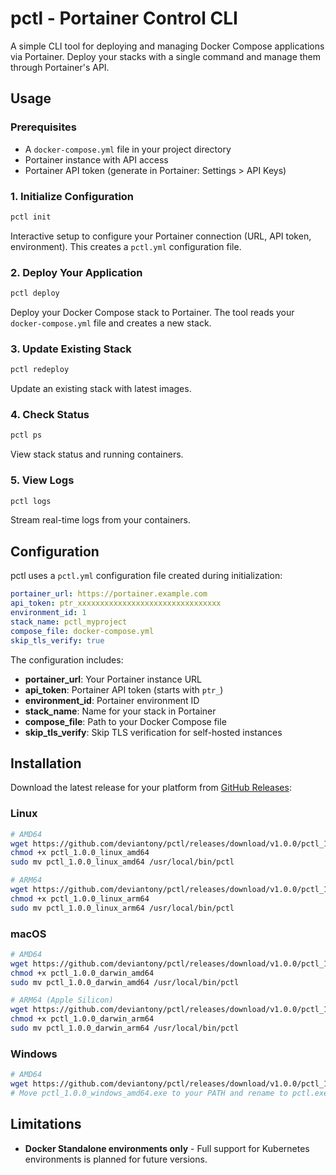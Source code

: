 # pctl - Portainer Control CLI

A simple CLI tool for deploying and managing Docker Compose applications via Portainer. Deploy your stacks with a single command and manage them through Portainer's API.

## Usage

### Prerequisites
- A `docker-compose.yml` file in your project directory
- Portainer instance with API access
- Portainer API token (generate in Portainer: Settings > API Keys)

### 1. Initialize Configuration
```bash
pctl init
```
Interactive setup to configure your Portainer connection (URL, API token, environment). This creates a `pctl.yml` configuration file.

### 2. Deploy Your Application
```bash
pctl deploy
```
Deploy your Docker Compose stack to Portainer. The tool reads your `docker-compose.yml` file and creates a new stack.

### 3. Update Existing Stack
```bash
pctl redeploy
```
Update an existing stack with latest images.

### 4. Check Status
```bash
pctl ps
```
View stack status and running containers.

### 5. View Logs
```bash
pctl logs
```
Stream real-time logs from your containers.

## Configuration

pctl uses a `pctl.yml` configuration file created during initialization:

```yaml
portainer_url: https://portainer.example.com
api_token: ptr_xxxxxxxxxxxxxxxxxxxxxxxxxxxxxxxx
environment_id: 1
stack_name: pctl_myproject
compose_file: docker-compose.yml
skip_tls_verify: true
```

The configuration includes:
- **portainer_url**: Your Portainer instance URL
- **api_token**: Portainer API token (starts with `ptr_`)
- **environment_id**: Portainer environment ID
- **stack_name**: Name for your stack in Portainer
- **compose_file**: Path to your Docker Compose file
- **skip_tls_verify**: Skip TLS verification for self-hosted instances

## Installation

Download the latest release for your platform from [GitHub Releases](https://github.com/deviantony/pctl/releases/tag/v1.0.0):

### Linux
```bash
# AMD64
wget https://github.com/deviantony/pctl/releases/download/v1.0.0/pctl_1.0.0_linux_amd64
chmod +x pctl_1.0.0_linux_amd64
sudo mv pctl_1.0.0_linux_amd64 /usr/local/bin/pctl

# ARM64
wget https://github.com/deviantony/pctl/releases/download/v1.0.0/pctl_1.0.0_linux_arm64
chmod +x pctl_1.0.0_linux_arm64
sudo mv pctl_1.0.0_linux_arm64 /usr/local/bin/pctl
```

### macOS
```bash
# AMD64
wget https://github.com/deviantony/pctl/releases/download/v1.0.0/pctl_1.0.0_darwin_amd64
chmod +x pctl_1.0.0_darwin_amd64
sudo mv pctl_1.0.0_darwin_amd64 /usr/local/bin/pctl

# ARM64 (Apple Silicon)
wget https://github.com/deviantony/pctl/releases/download/v1.0.0/pctl_1.0.0_darwin_arm64
chmod +x pctl_1.0.0_darwin_arm64
sudo mv pctl_1.0.0_darwin_arm64 /usr/local/bin/pctl
```

### Windows
```bash
# AMD64
wget https://github.com/deviantony/pctl/releases/download/v1.0.0/pctl_1.0.0_windows_amd64.exe
# Move pctl_1.0.0_windows_amd64.exe to your PATH and rename to pctl.exe
```

## Limitations

- **Docker Standalone environments only** - Full support for Kubernetes environments is planned for future versions.
